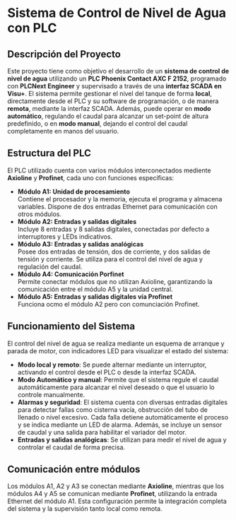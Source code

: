 # Sistema de Control de Nivel de Agua con PLC

## Descripción del Proyecto 
Este proyecto tiene como objetivo el desarrollo de un **sistema de control de nivel de agua** utilizando un **PLC Phoenix Contact AXC F 2152**, programado con **PLCNext Engineer** y supervisado a través de una **interfaz SCADA en Visu+**.
El sistema permite gestionar el nivel del tanque de forma **local**, directamente desde el PLC y su software de programación, o de manera **remota**, mediante la interfaz SCADA. Además, puede operar en **modo automático**, regulando el caudal para
alcanzar un set-point de altura predefinido, o en **modo manual**, dejando el control del caudal completamente en manos del usuario.

## Estructura del PLC
El PLC utilizado cuenta con varios módulos interconectados mediente **Axioline** y **Profinet**, cada uno con funciones específicas:

- **Módulo A1: Unidad de procesamiento**\
Contiene el procesador y la memoria, ejecuta el programa y almacena variables. Dispone de dos entradas Ethernet para comunicación con otros módulos.
- **Módulo A2: Entradas y salidas digitales**\
Incluye 8 entradas y 8 salidas digitales, conectadas por defecto a interruptores y LEDs indicativos.
- **Módulo A3: Entradas y salidas analógicas**\
Posee dos entradas de tensión, dos de corriente, y dos salidas de tensión y corriente. Se utiliza para el control del nivel de agua y regulación del caudal.
- **Módulo A4: Comunicación Porfinet**\
Permite conectar módulos que no utilizan Axioline, garantizando la comunicación entre el módulo A5 y la unidad central.
- **Módulo A5: Entradas y salidas digitales vía Profinet**\
Funciona ocmo el módulo A2 pero con comunciación Profinet.

## Funcionamiento del Sistema

El control del nivel de agua se realiza mediante un esquema de arranque y parada de motor, con indicadores LED para visualizar el estado del sistema:
- **Modo local y remoto**:
  Se puede alternar mediante un interruptor, activando el control desde el PLC o desde la interfaz SCADA.
- **Modo Automático y manual**:
  Permite que el sistema regule el caudal automáticamente para alcanzar el nivel deseado o que el usuario lo controle manualmente.
- **Alarmas y seguridad**:
  El sistema cuenta con diversas entradas digitales para detectar fallas como cisterna vacía, obstrucción del tubo de llenado o nivel excesivo. Cada falla detiene automáticamente el proceso y se indica mediante un LED de alarma.
  Además, se incluye un sensor de caudal y una salida para habilitar el variador del motor.
- **Entradas y salidas analógicas**:
  Se utilizan para medir el nivel de agua y controlar el caudal de forma precisa.

## Comunicación entre módulos
Los módulos A1, A2 y A3 se conectan mediante **Axioline**, mientras que los módulos A4 y A5 se comunican mediante **Profinet**, utilizando la entrada Ethernet del módulo A1. Esta configuración permite la integración completa
del sistema y la supervisión tanto local como remota.
